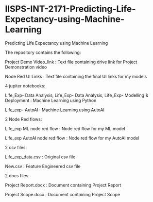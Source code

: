 # llSPS-INT-2171-Predicting-Life-Expectancy-using-Machine-Learning
Predicting Life Expectancy using Machine Learning

The repository contains the following:

Project Demo Video_link : Text file containing drive link for Project Demonstration video

Node Red UI Links : Text file containing the final UI links for my models

4 jupiter notebooks:

 Life_Exp- Data Analysis, Life_Exp- Data Analysis, Life_Exp- Modelling & Deployment : Machine Learning using Python
 
 Life_exp- AutoAI : Machine Learning using AutoAI

2 Node Red flows:

 Life_exp ML node red flow : Node red flow for my ML model
 
 Life_exp AutoAI node red flow : Node red flow for my AutoAI model

2 csv files:

 Life_exp_data.csv : Original csv file
 
 New.csv : Feature Engineered csv file

2 docs files:

 Project Report.docx : Document containing Project Report
 
 Project Scope.docx : Document containing Project Scope
